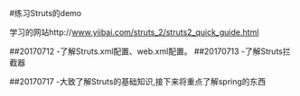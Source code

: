 #练习Struts的demo

学习的网站http://www.yiibai.com/struts_2/struts2_quick_guide.html

##20170712
    -了解Struts.xml配置、web.xml配置。
##20170713
    -了解Struts拦截器

##20170717
    -大致了解Struts的基础知识,接下来将重点了解spring的东西
